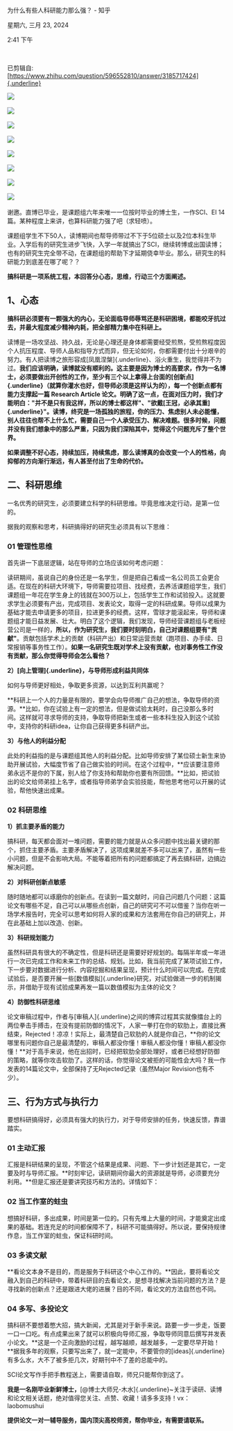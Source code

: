 为什么有些人科研能力那么强？ - 知乎

星期六, 三月 23, 2024

2:41 下午

 

已剪辑自: [https://www.zhihu.com/question/596552810/answer/3185717424]{.underline}

![](..\..\assets\007_为什么有些人科研能力那么强？_-_知乎_000.png)

![](..\..\assets\007_为什么有些人科研能力那么强？_-_知乎_001.png)

![](..\..\assets\007_为什么有些人科研能力那么强？_-_知乎_002.png)

![](..\..\assets\007_为什么有些人科研能力那么强？_-_知乎_003.png)

![](..\..\assets\007_为什么有些人科研能力那么强？_-_知乎_004.png)

![](..\..\assets\007_为什么有些人科研能力那么强？_-_知乎_005.png)

![](..\..\assets\007_为什么有些人科研能力那么强？_-_知乎_006.png)

![](..\..\assets\007_为什么有些人科研能力那么强？_-_知乎_007.png)

谢邀。直博已毕业，是课题组六年来唯一一位按时毕业的博士生，一作SCI、EI 14篇。某种程度上来讲，也算科研能力强了吧（求轻喷）。

课题组学生不下50人，读博期间也帮导师带过不下于5位硕士以及2位本科生毕业。入学后有的研究生进步飞快，入学一年就搞出了SCI，继续转博或出国读博；也有的研究生完全带不动，在课题组的帮助下才延期侥幸毕业。那么，研究生的科研能力到底差在哪了呢？？

**搞科研是一项系统工程，本回答分心态，思维，行动三个方面阐述。**

**1、心态**
-----------

**搞科研必须要有一颗强大的内心，无论面临导师辱骂还是科研困境，都能咬牙抗过去，并最大程度减少精神内耗，把全部精力集中在科研上。**

读博是一场攻坚战、持久战，无论是心理还是身体都需要经受煎熬，受煎熬程度因个人抗压程度、导师人品和指导方式而异，但无论如何，你都需要付出十分艰辛的努力。有人把读博之旅形容成[凤凰涅槃]{.underline}、浴火重生，我觉得并不为过。**我们应该明确，读博就没有顺利的。**这主要是因为博士的高要求，作为一名博士，必须要做出开创性的工作，至少有三个以上拿得上台面的[创新点]{.underline}（就算你灌水也好，但导师必须是这样认为的），每一个创新点都有能力支撑起一篇 Research Article 论文。明确了这一点，在面对压力时，我们才能明白：**"并不是只有我这样，所以的博士都这样"、"欲戴[王冠，必承其重]{.underline}"。读博，终究是一场孤独的旅程，你的压力、焦虑别人未必能懂，别人往往也帮不上什么忙，需要自己一个人承受压力、解决难题。很多时候，问题并没有我们想象中的那么严重，只因为我们深陷其中，觉得这个问题充斥了整个世界。**

**如果调整不好心态，持续加压，持续焦虑，那么读博真的会改变一个人的性格，向抑郁的方向渐行渐远，有人甚至付出了生命的代价。**

二、科研思维
------------

一名优秀的研究生，必须要建立科学的科研思维。毕竟思维决定行动，是第一位的。

据我的观察和思考，科研搞得好的研究生必须具有以下思维：

### **01 管理性思维**

首先讲一下底层逻辑，站在导师的立场应该如何考虑问题：

读研期间，虽说自己的身份还是一名学生，但是把自己看成一名公司员工会更合适。在现在的科研大环境下，导师需要拉项目、找经费，去养活课题组学生，我们课题组一年花在学生身上的钱就在300万以上，包括学生工作和试验投入。这就要求学生必须要有产出，完成项目、发表论文，取得一定的科研成果。导师以成果为基础才能去申请更多的项目，拉进更多的经费。这样，雪球才能滚起来，导师和课题组才能日益发展、壮大。明白了这个逻辑，我们发现，导师经营课题组与老板经营公司是一样的，**所以，作为研究生，我们要时刻明白，自己对课题组要有"贡献"**。贡献包括学术上的贡献（科研产出）和日常运营贡献（跑项目、办手续、日常报销等事务性工作）。**如果一名研究生既对学术上没有贡献，也对事务性工作没有贡献，那么你觉得导师会怎么看他？**

**2）[向上管理]{.underline}，与导师形成利益共同体**

如何与导师更好相处，争取更多资源，以达到互利共赢呢？

**科研上一个人的力量是有限的，要学会向导师推广自己的想法，争取导师的资源。**比如，你在试验上有一定的想法，但是做试验太耗时，自己没那么多时间。这样就可寻求导师的支持，争取导师把新生或者一些本科生投入到这个试验中，支持你的科研idea，让你自己获得更多科研产出。

**3）与他人的利益分配**

此处的利益指的是与课题组其他人的利益分配。比如导师安排了某位硕士新生来协助开展试验，大幅度节省了自己做实验的时间。在这个过程中，**应该要注意师弟永远不是你的下属，别人给了你支持和帮助你也要有所回馈。**比如，把试验出的论文给师弟挂上名字，或者指导师弟学会实验技能，帮他思考他可以开展的试验，帮他快速出成果。

### **02 科研思维**

**1）抓主要矛盾的能力**

搞科研，每天都会面对一堆问题，需要的能力就是从众多问题中找出最关键的那个，抓住主要矛盾。主要矛盾解决了，这项成果就差不多可以出来了，虽然有一些小问题，但是不会影响大局。不能等着把所有的问题都搞定了再去搞科研，边搞边解决问题。

**2）对科研创新点敏感**

随时随地都可以琢磨你的创新点。在读到一篇文献时，问自己问题几个问题：这篇论文有哪些不足，自己可以从哪些点创新，自己的研究可不可以借鉴？当你在听一场学术报告时，完全可以思考如何将人家的成果和方法套用在你自己的研究上，并在此基础上加以改造、创新。

**3）科研规划能力**

虽然科研具有很大的不确定性，但是科研还是需要好好规划的。每隔半年或一年进行一次已完成工作和未来工作的总结、规划。比如，我当前完成了某项试验工作，下一步要对数据进行分析、内容挖掘和结果呈现，预计什么时间可以完成。在完成试验后，是否要开展一些[数值模拟]{.underline}研究，对试验做进一步的机制揭示，并借助于现有试验成果再发一篇以数值模拟为主体的论文？

**4）防御性科研思维**

论文审稿过程中，作者与[审稿人]{.underline}之间的博弈过程其实就像擂台上的两位拳击手搏击，在没有提前防御的情况下，人家一拳打在你的软肋上，直接比赛结束，Rejected！凉凉！实际上，最清楚自己软肋的人就是你自己，**你的论文哪里有问题你自己是最清楚的，审稿人都没你懂！审稿人都没你懂！审稿人都没你懂！**对于高手来说，他在出招时，已经把软肋全部处理好，或者已经想好防御的策略，就等你攻击软肋了。这样的话，你觉得论文被拒的可能性会大吗？我一作发表的14篇论文中，全部保持了无Rejected记录（虽然Major Revision也有不少）。

三、行为方式与执行力
--------------------

要想科研搞得好，必须具有强大的执行力，对于导师安排的任务，快速反馈，靠谱踏实。

### **01 主动汇报**

汇报是科研结果的呈现，不管这个结果是成果、问题、下一步计划还是其它，一定要及时与导师汇报。**时刻牢记，读研期间你最大的资源就是导师，必须要充分利用。**但是汇报还是要讲究技巧和方法的。详情如下：

### **02 当工作室的蛀虫**

想搞好科研，多出成果，时间是第一位的。只有先堆上大量的时间，才能奠定出成果的基础。若连充足的时间都保障不了，科研不可能搞得好。所以说，要保持规律作息，当工作室的蛀虫，保证科研时间。

### **03 多读文献**

**看论文本身不是目的，而是服务于科研这个中心工作的。**因此，要将看论文融入到自己的科研中，带着科研目的去看论文，是想寻找解决当前问题的方法？是寻找新的创新点？还是跟进大佬的进展？目的不同，看论文的方法自然也不同。

### **04 多写、多投论文**

搞科研不要想着憋大招，搞大新闻，尤其是对于新手来说。路要一步一步走，饭要一口一口吃。有点成果出来了就可以积极向导师汇报，争取导师同意后撰写并发表小论文。**这是一个正向激励的过程，越写越顺，越发越多，一定要尽早开始！**据我多年的观察，只要写出来了，就一定能中，不要管你的[ideas]{.underline}有多么水，大不了被多拒几次，好期刊中不了差的总能中的。

SCI论文写作手把手教程送上，需要请自取，师兄只能帮你到这了。

**我是一名刚毕业新鲜博士，**[@博士大师兄-木水]{.underline}\~关注于读研、读博和论文相关话题，绝对值得您关注、点赞、收藏！请多多支持！vx：laobomushui

**提供论文一对一辅导服务，国内顶尖高校师资，帮你毕业，有需要请联系。**
